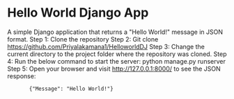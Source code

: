 # Hello World Django App
A simple Django application that returns a "Hello World!" message in JSON format.
Step 1:  Clone the repository
Step 2:  Git clone https://github.com/Priyalakamana1/HelloworldDJ
Step 3:  Change the current directory to the project folder where the repository was cloned.
Step 4:  Run the below command to start the server:
         python manage.py runserver
Step 5:  Open your browser and visit  http://127.0.0.1:8000/ to see the JSON response:

           {"Message": "Hello World!"}

